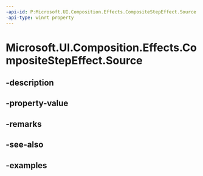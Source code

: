 ```yaml
---
-api-id: P:Microsoft.UI.Composition.Effects.CompositeStepEffect.Source
-api-type: winrt property
---
```


<!-- Property syntax.
public IGraphicsEffectSource Source { get;  set; }
-->

# Microsoft.UI.Composition.Effects.CompositeStepEffect.Source

## -description

## -property-value

## -remarks

## -see-also

## -examples

